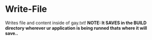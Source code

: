 # Write-File

Writes file and content inside of gay.txt!
**NOTE: It SAVES in the BUILD directory wherever ur application is being runned thats where it will save..**
